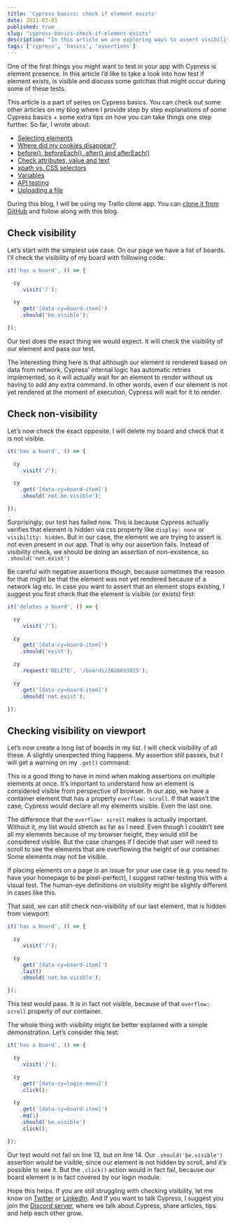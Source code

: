 ```yaml
---
title: 'Cypress basics: check if element exists'
date: 2021-02-01
published: true
slug: "cypress-basics-check-if-element-exists"
description: "In this article we are exploring ways to assert visibility of an element on a page. There are couple of gotchas that may be confusing at times. All explained in the blog"
tags: ['cypress', 'basics', 'assertions']
---
```

One of the first things you might want to test in your app with Cypress is element presence. In this article I’d like to take a look into how test if element exists, is visible and discuss some gotchas that might occur during some of these tests.

This article is a part of series on Cypress basics. You can check out some other articles on my blog where I provide step by step explanations of some Cypress basics + some extra tips on how you can take things one step further. So far, I wrote about:

- [Selecting elements](/cypress-basics-selecting-elements)
- [Where did my cookies disappear?](/cypress-basics-where-did-my-cookies-disappear)
- [before(), beforeEach(), after() and afterEach()](/cypress-basics-before-beforeeach-after-aftereach)
- [Check attributes, value and text](/cypress-basics-check-attributes-value-and-text)
- [xpath vs. CSS selectors](/cypress-basics-xpath-vs-css-selectors)
- [Variables](/cypress-basics-variables)
- [API testing](/cypress-basics-api-testing)
- [Uploading a file](/cypress-basics-uploading-file)

During this blog, I will be using my Trello clone app. You can <a href="https://github.com/filiphric/trelloapp">clone it from GitHub</a> and follow along with this blog.

## Check visibility
Let’s start with the simplest use case. On our page we have a list of boards. I’ll check the visibility of my board with following code:
```ts
it('has a board', () => {

  cy
    .visit('/');

  cy
    .get('[data-cy=board-item]')
    .should('be.visible');

});
```
Our test does the exact thing we would expect. It will check the visibility of our element and pass our test.

<v-video alt="Check if element exists" src="element-visible.mp4"></v-video>

The interesting thing here is that although our element is rendered based on data from network, Cypress’ internal logic has automatic retries implemented, so it will actually wait for an element to render without us having to add any extra command. In other words, even if our element is not yet rendered at the moment of execution, Cypress will wait for it to render.

## Check non-visibility
Let’s now check the exact opposite. I will delete my board and check that it is not visible.
```ts {8}
it('has a board', () => {

  cy
    .visit('/');

  cy
    .get('[data-cy=board-item]')
    .should('not.be.visible');

});
```
<v-video alt="Check if element does not exist" src="element-not-visible.mp4"></v-video>

Surprisingly, our test has failed now. This is because Cypress actually verifies that element is hidden via css property like `display: none` or `visibility: hidden`. But in our case, the element we are trying to assert is not even present in our app. That is why our assertion fails. Instead of visibility check, we should be doing an assertion of non-existence, so `.should('not.exist')`

Be careful with negative assertions though, because sometimes the reason for that might be that the element was not yet rendered because of a network lag etc. In case you want to assert that an element stops existing, I suggest you first check that the element is visible (or exists) first:
```ts
it('deletes a board', () => {

  cy
    .visit('/');

  cy
    .get('[data-cy=board-item]')
    .should('exist');

  cy
    .request('DELETE', '/boards/2626653025');

  cy
    .get('[data-cy=board-item]')
    .should('not.exist');

});
```

## Checking visibility on viewport
Let’s now create a long list of boards in my list. I will check visibility of all these. A slightly unexpected thing happens. My assertion still passes, but I will get a warning on my `.get()` command:

<v-img alt="Matched elements" src="matched-elements.png"></v-img>

This is a good thing to have in mind when making assertions on multiple elements at once. It’s important to understand how an element is considered visible from perspective of browser. In our app, we have a container element that has a property `overflow: scroll`. If that wasn’t the case, Cypress would declare all my elements visible. Even the last one.

The difference that the `overflow: scroll` makes is actually important. Without it, my list would stretch as far as I need. Even though I couldn’t see all my elements because of my browser height, they would still be considered visible. But the case changes if I decide that user will need to scroll to see the elements that are overflowing the height of our container. Some elements may not be visible.

If placing elements on a page is an issue for your use case (e.g. you need to have your homepage to be pixel-perfect), I suggest rather testing this with a visual test. The human-eye definitions on visibility might be slightly different in cases like this.

That said, we can still check non-visibility of our last element, that is hidden from viewport:
```ts
it('has a board', () => {

  cy
    .visit('/');

  cy
    .get('[data-cy=board-item]')
    .last()
    .should('not.be.visible');

});
```
This test would pass. It is in fact not visible, because of that `overflow: scroll` property of our container.

The whole thing with visibility might be better explained with a simple demonstration. Let’s consider this test:
```ts
it('has a board', () => {

  cy
    .visit('/');

  cy
    .get('[data-cy=login-menu]')
    .click();

  cy
    .get('[data-cy=board-item]')
    .eq(1)
    .should('be.visible')
    .click();

});
```
Our test would not fail on line 13, but on line 14. Our `.should('be.visible')` assertion would be visible, since our element is not hidden by scroll, and it’s possible to see it. But the `.click()` action would in fact fail, because our board element is in fact covered by our login module.

Hope this helps. If you are still struggling with checking visibility, let me know on <a href="https://twitter.com/filip_hric/">Twitter</a> or <a href="https://www.linkedin.com/in/filip-hric-11a5b1126/">LinkedIn</a>. And If you want to talk Cypress, I suggest you join the <a href="https://bit.ly/cy-discord">Discord server</a>, where we talk about Cypress, share articles, tips and help each other grow.
